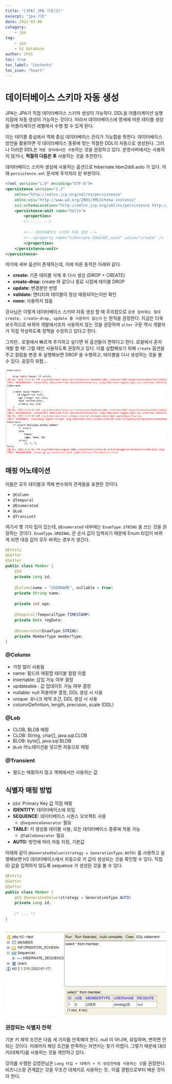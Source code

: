 ```yaml
---
title: "[JPA] JPA 기초(2)"
excerpt: "jpa 기초"
date: 2022-03-06
category:
    - jpa
tag:
    - jpa
    - h2 database
author: 1FeS
toc: true
toc_label: "Contents"
toc_icon: "heart"
---
```


# 데이터베이스 스키마 자동 생성

JPA는 JPA가 직접 데이터베이스 스키마 생성이 가능하다. DDL을 어플리케이션 실행 지점에 자동 생성이 가능하는 것이다. 따라서 데이터베이스에 명세에 따른 테이블 생성을 어플리케이션 레벨에서 수행 할 수 있게 된다.

이는 테이블 중심에서 객체 중심 데이터베이스 관리가 가능함을 뜻한다. 데이터베이스 방언을 활용하면 각 데이터베이스 종류에 맞는 적절한 DDL이 자동으로 생성된다. 그러나 이러한 DDL은 `개발 장비에서만 사용`하는 것을 권장하고 있다. 운영서버에서는 사용하지 않거나, **적절히 다듬은 후** 사용하는 것을 추천한다.

데이터베이스 스키마 생성에 사용하는 옵션으로 hibernate.hbm2ddl.auto 가 있다. 아래 `persistence.xml` 문서에 주석처리 된 부분이다.

```xml
<?xml version="1.0" encoding="UTF-8"?>
<persistence version="2.2"
	xmlns="http://xmlns.jcp.org/xml/ns/persistence"
	xmlns:xsi="http://www.w3.org/2001/XMLSchema-instance"
	xsi:schemaLocation="http://xmlns.jcp.org/xml/ns/persistence http://xmlns.jcp.org/xml/ns/persistence/persistence_2_2.xsd">
	<persistence-unit name="hello">
		<properties>
        <!-- ... -->
        
        <!-- 데이터베이스 스키마 자동 생성 -->
        <!--<property name="hibernate.hbm2ddl.auto" value="create" /> -->
		</properties>
	</persistence-unit>
</persistence>
```

여기에 세부 옵션이 존재하는데, 이에 따른 동작은 아래와 같다.

- **create:** 기존 테이블 삭제 후 다시 생성 (DROP + CREATE)
- **create-drop:** create 와 같으나 종료 시점에 테이블 DROP
- **update:** 변경분만 반영
- **validate:** 엔티티와 테이블이 정상 매핑되어는지만 확인
- **none:** 사용하지 않음

강사님은 이렇게 데이터베이스 스키마 자동 생성 할 때 주의점으로 `운영 장비에는 절대 create, create-drop, update 를 사용하지 않는다` 는 원칙을 권장한다. 지금은 더욱 보수적으로 바뀌어 개발에서조차 사용하지 않는 것을 권장하며 `alter` 구문 역시 개발자가 직접 작성하도록 정책을 수정하고 있다고 한다.

그치만.. 로컬에서 빠르게 추가하고 싶다면 위 옵션들이 편하다고 한다. 로컬에서 혼자 개발 할 때! 그럴 때만 사용하도록 권장하고 있다. 이를 실험해보기 위해 `create` 옵션을 주고 컬럼을 변경 후 실행해보면 DROP 을 수행하고, 테이블을 다시 생성하는 것을 볼 수 있다. 굉장히 위험...

<img src="/_img/2022-03-06/create_option.png">

## 매핑 어노테이션

이들은 모두 테이블과 객체 변수와의 관계들을 표현한 것이다. 

- `@Column`
- `@Temporal`
- `@Enumerated`
- `@Lob`
- `@Transient`

여기서 몇 가지 팁이 있는데, `@Enumerated` 내부에는 `EnumType.STRING` 을 쓰는 것을 권장하는 것이다. `EnumType.ORDINAL` 은 순서 값이 입력되기 때문에 Enum 타입이 바뀌게 되면 대응 값이 모두 바뀌는 경우가 생긴다.

```java
@Entity
@Getter
@Setter
public class Member {
	@Id
	private Long id;
	
	@Column(name = "USERNAME", nullable = true)
	private String name;
	
	private int age;
	
	@Temporal(TemporalType.TIMESTAMP)
	private Date regDate;
	
	@Enumerated(EnumType.STRING)
	private MemberType memberType;
}
```

### @Column

- 가장 많이 사용됨
- name: 필드와 매핑할 테이블 컬럼 이름
- insertable: 삽입 가능 여부 결정
- updateable : 값 업데이트 가능 여부 결정
- nullable: null 허용여부 결정, DDL 생성 시 사용
- unique: 유니크 제약 조건, DDL 생성 시 사용
- columnDefinition, length, precision, scale (DDL)

### @Lob

- CLOB, BLOB 매핑
- CLOB: String, char[], java.sql.CLOB
- BLOB: byte[], java.sql.BLOB
- `@Lob` 어노테이션을 넣으면 자동으로 매핑

### @Transient

- 필드는 매핑하지 않고 객체에서만 사용하는 값

## 식별자 매핑 방법

- `@Id`: Primary Key 값 직접 매핑
- **IDENTITY:** 데이터베이스에 위임
- **SEQUENCE:** 데이터베이스 시퀀스 오브젝트 사용
	- `@SequenceGenerator` 필요
- **TABLE:** 키 생성용 테이블 사용, 모든 데이터베이스 종류에 적용 가능
	- `@TableGenerator` 필요
- **AUTO:** 방언에 따라 자동 지정, 기본값

아래와 같이 `@GeneratedValue(strategy = GenerationType.AUTO)` 를 사용하고 실행해보면 H2 데이터베이스에서 자동으로 키 값이 생성되는 것을 확인할 수 있다. 직접 ID 값을 입력하지 않도록 sequence 가 생성된 것을 볼 수 있다.

```java
@Entity
@Getter
@Setter
public class Member {
	@Id @GeneratedValue(strategy = GenerationType.AUTO)
	private Long id;
	
	/* ... */
}
```

<br/>
<img src="/_img/2022-03-06/generated_value.png">
<br/>

### 권장되는 식별자 전략

기본 키 제약 조건은 다음 세 가지를 만족해야 한다. null 이 아니며, 유일하며, 변하면 안 되는 것이다. 미래까지 해당 조건을 만족하는 자연키는 찾기 어렵다. 그렇기 때문에 대리키(대체키)를 사용하는 것을 제안하고 있다. 

강의를 수행한 김영한님은 `Long 타입 + 대체키 + 키 생성전략을 사용하는 것`을 권장한다. 비즈니스랑 관계없는 것을 무조건 대체키로 사용하는 것.. 이를 경험으로부터 배운 것이라 한다.